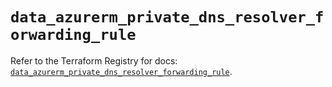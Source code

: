 # `data_azurerm_private_dns_resolver_forwarding_rule`

Refer to the Terraform Registry for docs: [`data_azurerm_private_dns_resolver_forwarding_rule`](https://registry.terraform.io/providers/hashicorp/azurerm/3.96.0/docs/data-sources/private_dns_resolver_forwarding_rule).
